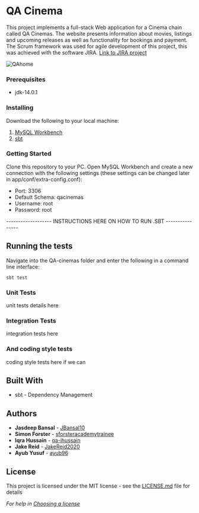 # QA Cinema

This project implements a full-stack Web application for a Cinema chain called QA Cinemas. The website presents information about movies, listings and upcoming releases as well as functionality for bookings and payment. The Scrum framework was used for agile development of this project, this was achieved with the software JIRA. [Link to JIRA project](https://ihussain.atlassian.net/secure/RapidBoard.jspa?rapidView=4&projectKey=QAC&view=planning.nodetail&issueLimit=100&atlOrigin=eyJpIjoiYTg1NjYxMjA0ZWE5NDFhY2E0MzRhODZmOTU0YThiMGIiLCJwIjoiaiJ9)

<img src="https://i.ibb.co/hmnVB2K/QAhome.png" alt="QAhome" border="0" />

### Prerequisites

* jdk-14.0.1

### Installing

Download the following to your local machine:

1. [MySQL Workbench](https://dev.mysql.com/downloads/workbench/)
2. [sbt](https://www.scala-sbt.org/download.html)

### Getting Started

Clone this repository to your PC. Open MySQL Workbench and create a new connection with the following settings (these settings can be changed later in app/conf/extra-config.conf):

* Port: 3306 
* Default Schema: qacinemas
* Username: root
* Password: root


------------------- INSTRUCTIONS HERE ON HOW TO RUN .SBT ----------------

## Running the tests

Navigate into the QA-cinemas folder and enter the following in a command line interface:
```
sbt test
```
### Unit Tests

unit tests details here
### Integration Tests

integration tests here

### And coding style tests

coding style tests here if we can

## Built With

* sbt - Dependency Management

## Authors

* **Jasdeep Bansal** - [JBansal10](https://github.com/JBansal10)
* **Simon Forster** - [sforsteracademytrainee](https://github.com/sforsteracademytrainee)
* **Iqra Hussain** - [qa-ihussain](https://github.com/qa-ihussain)
* **Jake Reid** - [JakeReid2020](https://github.com/JakeReid2020)
* **Ayub Yusuf** - [ayub96](https://github.com/ayub96)

## License

This project is licensed under the MIT license - see the [LICENSE.md](LICENSE.md) file for details

*For help in [Choosing a license](https://choosealicense.com/)*
